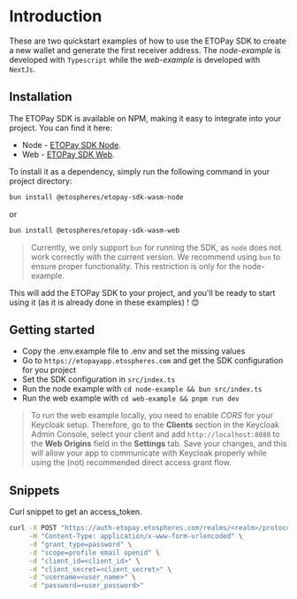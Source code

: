 
# Introduction

These are two quickstart examples of how to use the ETOPay SDK to create a new wallet and generate the first receiver address. The _node-example_ is developed with `Typescript` while the _web-example_ is developed with `NextJs`.

## Installation

The ETOPay SDK is available on NPM, making it easy to integrate into your project. You can find it here:  

* Node - [ETOPay SDK Node](https://www.npmjs.com/package/@etospheres/etopay-sdk-wasm-node).
* Web - [ETOPay SDK Web](https://www.npmjs.com/package/@etospheres/etopay-sdk-wasm-web).

To install it as a dependency, simply run the following command in your project directory: 

```bash
bun install @etospheres/etopay-sdk-wasm-node
```
or

```bash
bun install @etospheres/etopay-sdk-wasm-web
```

> Currently, we only support `bun` for running the SDK, as `node` does not work correctly with the current version. We recommend using `bun` to ensure proper functionality. This restriction is only for the node-example.

This will add the ETOPay SDK to your project, and you'll be ready to start using it (as it is already done in these examples) ! 😊

## Getting started

- Copy the .env.example file to .env and set the missing values
- Go to `https://etopayapp.etospheres.com` and get the SDK configuration for you project
- Set the SDK configuration in `src/index.ts`
- Run the node example with `cd node-example && bun src/index.ts`
- Run the web example with `cd web-example && pnpm run dev`

> To run the web example locally, you need to enable _CORS_ for your Keycloak setup. Therefore, go to the **Clients** section in the Keycloak Admin Console, select your client and add `http://localhost:8080` to the **Web Origins** field in the **Settings** tab. Save your changes, and this will allow your app to communicate with Keycloak properly while using the (not) recommended direct access grant flow.

## Snippets

Curl snippet to get an access_token.

```bash
curl -X POST "https://auth-etopay.etospheres.com/realms/<realm>/protocol/openid-connect/token" \
     -H "Content-Type: application/x-www-form-urlencoded" \
     -d "grant_type=password" \
     -d "scope=profile email openid" \
     -d "client_id=<client_id>" \
     -d "client_secret=<client_secret>" \
     -d "username=<user_name>" \
     -d "password=<user_password>"
```
